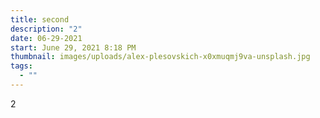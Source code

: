 ```yaml
---
title: second
description: "2"
date: 06-29-2021
start: June 29, 2021 8:18 PM
thumbnail: images/uploads/alex-plesovskich-x0xmuqmj9va-unsplash.jpg
tags:
  - ""
---
```

2